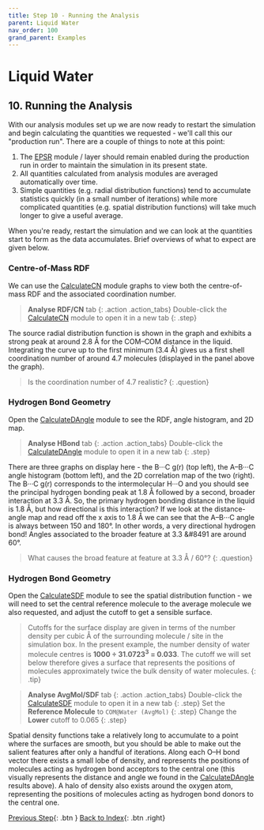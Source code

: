 ```yaml
---
title: Step 10 - Running the Analysis
parent: Liquid Water
nav_order: 100
grand_parent: Examples
---
```

# Liquid Water

## 10. Running the Analysis

With our analysis modules set up we are now ready to restart the simulation and begin calculating the quantities we requested - we'll call this our "production run". There are a couple of things to note at this point:

1. The [EPSR](/userguide/modules/epsr) module / layer should remain enabled during the production run in order to maintain the simulation in its present state.
2. All quantities calculated from analysis modules are averaged automatically over time.
3. Simple quantities (e.g. radial distribution functions) tend to accumulate statistics quickly (in a small number of iterations) while more complicated quantities (e.g. spatial distribution functions) will take much longer to give a useful average.

When you're ready, restart the simulation and we can look at the quantities start to form as the data accumulates. Brief overviews of what to expect are given below.

### Centre-of-Mass RDF

We can use the [CalculateCN](/userguide/modules/calculatecn) module graphs to view both the centre-of-mass RDF and the associated coordination number.

> **Analyse RDF/CN** tab
{: .action .action_tabs}
> Double-click the [CalculateCN](/userguide/modules/calculatecn) module to open it in a new tab
{: .step}

The source radial distribution function is shown in the graph and exhibits a strong peak at around 2.8 &#8491; for the COM&ndash;COM distance in the liquid. Integrating the curve up to the first minimum (3.4 &#8491;) gives us a first shell coordination number of around 4.7 molecules (displayed in the panel above the graph).

> Is the coordination number of 4.7 realistic?
{: .question}

### Hydrogen Bond Geometry

Open the [CalculateDAngle](/userguide/modules/calculatedangle) module to see the RDF, angle histogram, and 2D map.

> **Analyse HBond** tab
{: .action .action_tabs}
> Double-click the [CalculateDAngle](/userguide/modules/calculatedangle) module to open it in a new tab
{: .step}

There are three graphs on display here - the B&middot;&middot;&middot;C g(r) (top left), the A&ndash;B&middot;&middot;&middot;C angle histogram (bottom left), and the 2D correlation map of the two (right). The B&middot;&middot;&middot;C g(r) corresponds to the intermolecular H&middot;&middot;&middot;O and you should see the principal hydrogen bonding peak at 1.8 &#8491; followed by a second, broader interaction at 3.3 &#8491;. So, the primary hydrogen bonding distance in the liquid is 1.8 &#8491;, but how directional is this interaction? If we look at the distance-angle map and read off the x axis to 1.8 &#8491; we can see that the A&ndash;B&middot;&middot;&middot;C angle is always between 150 and 180&deg;. In other words, a very directional hydrogen bond! Angles associated to the broader feature at 3.3 &#8491 are around 60&deg;.

> What causes the broad feature at feature at 3.3 &#8491; / 60&deg;?
{: .question}

### Hydrogen Bond Geometry

Open the [CalculateSDF](/userguide/modules/calculatesdf) module to see the spatial distribution function - we will need to set the central reference molecule to the average molecule we also requested, and adjust the cutoff to get a sensible surface.

> Cutoffs for the surface display are given in terms of the number density per cubic &#8491; of the surrounding molecule / site in the simulation box. In the present example, the number density of water molecule centres is **1000 &divide; 31.0723<sup>3</sup> = 0.033**. The cutoff we will set below therefore gives a surface that represents the positions of molecules approximately twice the bulk density of water molecules.
{: .tip}

> **Analyse AvgMol/SDF** tab
{: .action .action_tabs}
> Double-click the [CalculateSDF](/userguide/modules/calculatedsdf) module to open it in a new tab
{: .step}
> Set the **Reference Molecule** to `COM@Water (AvgMol)`
{: .step}
> Change the **Lower** cutoff to 0.065
{: .step}

Spatial density functions take a relatively long to accumulate to a point where the surfaces are smooth, but you should be able to make out the salient features after only a handful of iterations. Along each O&ndash;H bond vector there exists a small lobe of density, and represents the positions of molecules acting as hydrogen bond acceptors to the central one (this visually represents the distance and angle we found in the [CalculateDAngle](/userguide/modules/calculatedangle) results above). A halo of density also exists around the oxygen atom, representing the positions of molecules acting as hydrogen bond donors to the central one.

[Previous Step](step9.md){: .btn }   [Back to Index](index.md){: .btn .right}
